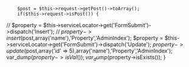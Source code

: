     	$post = $this->request->getPost()->toArray();
    	if($this->request->isPost()) {
//     		$property = $this->serviceLocator->get('FormSubmit')->dispatch('Insert');
//     		$property->insert($post,array('name'),'Property','AdminIndex');
    	    $property = $this->serviceLocator->get('FormSubmit')->dispatch('Update');
    		$property->update($post,array('id' => 5),array('name'),'Property','AdminIndex');
    		var_dump($property->isVal());
    		var_dump($property->isExists());
    	}
